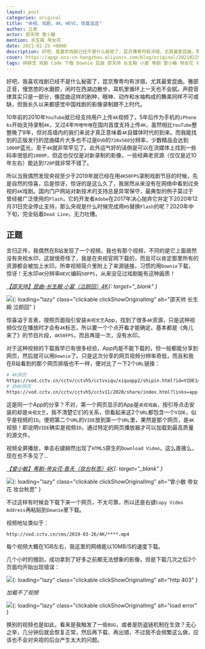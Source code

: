 ```yaml
---
layout: post
categories: original
title: "央视、戏剧、4K、HEVC，惊喜连连"
author: 立泉
actor: 邵天帅 曾小敏
mention: 长生殿 帝女花
date: 2021-02-25 +0800
description: 好吧，我喜欢戏剧已经不是什么秘密了，昆京豫粤均有涉猎，尤其最爱昆曲，雅部正音，慢悠悠的水磨腔，闲时在西湖边散步，耳机里循环上一天也不会腻。声腔音律其实只是一部分，像昆曲这样的剧种，眼神、动作、水袖，舞美同样不可或缺，但我长久以来都感觉中国戏剧的影像录制跟不上时代。
cover: https://apqx.oss-cn-hangzhou.aliyuncs.com/blog/original/20210225/cctv_4k_download.webp
tags: 碎碎念 戏剧 Code 下载 Downie 昆曲 邵天帅 长生殿 小宴 粤剧 曾小敏 帝女花 妆台秋思
---
```


好吧，我喜欢戏剧已经不是什么秘密了，昆京豫粤均有涉猎，尤其最爱昆曲。雅部正音，慢悠悠的水磨腔，闲时在西湖边散步，耳机里循环上一天也不会腻。声腔音律其实只是一部分，像昆曲这样的剧种，眼神、动作和水袖构成的舞美同样不可或缺，但我长久以来都感觉中国戏剧的影像录制跟不上时代。

10年前的2010年`YouTube`就已经支持用户上传`4K`视频了，5年后作为手机的`iPhone 6s`开始支持录制`4K`，又过4年`哔哩哔哩`在国内首度支持上传`4K`，虽然相比`YouTube`整整晚了9年，但对高墙内的我们来说才真正意味着`4K`自媒体时代的到来。而我能找到的正版发行的昆曲碟片大多也不过是`DVD`的`720x560`分辨率，少数精品会达到`1080P`蓝光，至于`4K`就非常罕见了。此外运气好的话倒是可以在流媒体上找到一些码率很低的`1080P`，但这也仅仅是对新录制的影像，一些经典老资源（仅仅是近10年左右）能达到`720P`就非常不错了。

所以当我偶然发现央视至少于2019年就已经在用`4K50FPS`录制戏剧节目的时候，先是自然的惊喜，后是惊讶，惊讶的是这么久了，我居然从来没有在网络中看到过央视的`4K`戏剧。国内门户网站对新技术的支持总是异常保守，最典型的例子莫过于曾经被广泛使用的`Flash`，它的开发者`Adobe`在2017年决心抛弃它并定下2020年12月31日完全停止支持，那么央视是什么时候完成用`H5`替换`Flash`的呢？2020年中下旬，完全贴着`Dead Line`，无力吐槽。

## 正题

言归正传，我偶然在B站发现了一个视频，我也有那个视频，不同的是它上面居然没有央视水印，这就很奇怪了，我是在央视官网下载的，而且可以肯定那里所有的资源都会被加上水印。所幸视频简介里附上了来源链接，习惯的用`Downie`下载，惊讶！无水印`4K`分辨率`HEVC`编码`50FPS`，从来没见过戏剧能有这种画质！

*[【邵天帅】昆曲-长生殿·小宴（泣颜回）4K](https://www.bilibili.com/video/BV1Ly4y1J7YZ?share_source=copy_web){: target="_blank" }*

![](https://apqx.oss-cn-hangzhou.aliyuncs.com/blog/original/20210225/shaotianshuai_qiyanhui_4k.webp){: loading="lazy" class="clickable clickShowOriginalImg" alt="邵天帅 长生殿 泣颜回" }

惊喜溢于言表，按照页面指引安装`央视文艺`App，找到了很多`4K`资源，只是这种视频仅仅在播放时才会有`4K`标志，所以要一个个点开看才能确定。基本都是《角儿来了》的节目片段，`4K50FPS`，而且再提一次，没有水印。

对于这种视频的下载我早已有很多经验，App内是不能下载的，但一般都能分享到网页，然后就可以用`Downie`了。只是这次分享的网页视频分辨率奇低，而且和我在B站看到的那个网页排版也不一样，便对比了一下2个`URL`链接：

```sh
# 4K网页
https://vod.cctv.cn/cctv/cctvh5/cctvxiqu/xiquapp2/shipin.html?id=VIDE1435397050914***
# 非4K网页
https://vod.cctv.cn/cctv/cctvh5/cctv11/2020/share/index.html?links=app://VIDE1435397050914***&index=&collectionLink=
```

这是同一个App的分享？不对，第一个网页显示的App是`央视戏曲`，按引导点击安装的却是`央视文艺`，我不清楚它们的关系，但看起来这2个`URL`都包含一个`VIDE`，似乎是视频的`ID`。便把第二个`URL`的`VIDE`放到第一个`URL`里，果然是那个网页，是`4K`视频！即说明`VIDE`确实是视频`ID`，通过特定的网页播放器才可以加载到最高质量的源文件。

视频全屏播放，单击右键赫然出现了`HTML5`原生的`Download Video`，这么直接么，现在也不多见了...

*[【曾小敏】粤剧-帝女花·香夭（妆台秋思）4K](https://www.bilibili.com/video/BV1cG4y1B7nk){: target="_blank" }*

![](https://apqx.oss-cn-hangzhou.aliyuncs.com/blog/original/20210225/cctv_4k_download.webp){: loading="lazy" class="clickable clickShowOriginalImg" alt="曾小敏 帝女花 妆台秋思" }

不过这样有时候会下载下来一个网页，不太可靠，所以还是右键`Copy Video Address`再粘贴到`Downie`里下载。

视频地址类似于：

```http
http://vod.cctv.cn/cms/2019-03-26/4K/****.mp4
```

每个视频大概在1GB左右，我这里的网络能以10MB/S的速度下载。

几个小时的搜刮，成功拿到了好多之前都无法想象的影像，但是下载几次之后2个页面均开始出现错误：

![](https://apqx.oss-cn-hangzhou.aliyuncs.com/blog/original/20210225/cctv_4k_error_403.webp){: loading="lazy" class="clickable clickShowOriginalImg" alt="http 403" }

*加载不了视频*

![](https://apqx.oss-cn-hangzhou.aliyuncs.com/blog/original/20210225/cctv_4k_error_1021.webp){: loading="lazy" class="clickable clickShowOriginalImg" alt="load error" }

换别的视频也是如此，看来是我触发了一些`BUG`，或者是防盗链机制在生效？无心之举，几分钟后就会恢复正常，然后再下载、再出错，不过我不会频繁这么做，应该也不会对央视的后台产生太大的问题。